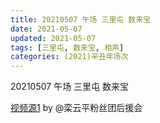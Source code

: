 ```yaml
---
title: 20210507 午场 三里屯 数来宝
date: 2021-05-07
updated: 2021-05-07
tags: [三里屯, 数来宝, 相声] 
categories: (2021)辛丑年场次
---
```

20210507 午场 三里屯 数来宝

[视频源1](https://m.weibo.cn/6574451359/4634259287446175) by @栾云平粉丝团后援会

